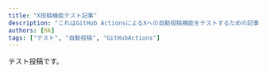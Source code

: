 ```yaml
---
title: "X投稿機能テスト記事"
description: "これはGitHub ActionsによるXへの自動投稿機能をテストするための記事です。"
authors: [hk]
tags: ["テスト", "自動投稿", "GitHubActions"]
---
```


テスト投稿です。
